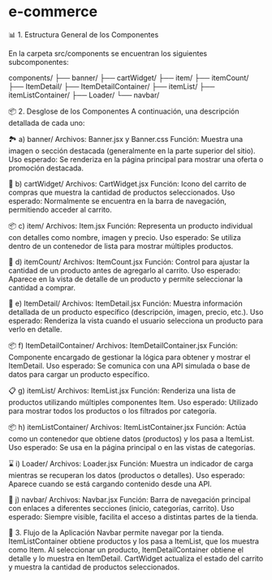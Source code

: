 # e-commerce

📊 1. Estructura General de los Componentes

En la carpeta src/components se encuentran los siguientes subcomponentes:

components/
  ├── banner/
  ├── cartWidget/
  ├── item/
  ├── itemCount/
  ├── ItemDetail/
  ├── ItemDetailContainer/
  ├── itemList/
  ├── itemListContainer/
  ├── Loader/
  └── navbar/

📦 2. Desglose de los Componentes
A continuación, una descripción detallada de cada uno:

🏞️ a) banner/
Archivos: Banner.jsx y Banner.css
Función: Muestra una imagen o sección destacada (generalmente en la parte superior del sitio).
Uso esperado: Se renderiza en la página principal para mostrar una oferta o promoción destacada.

🛒 b) cartWidget/
Archivos: CartWidget.jsx
Función: Icono del carrito de compras que muestra la cantidad de productos seleccionados.
Uso esperado: Normalmente se encuentra en la barra de navegación, permitiendo acceder al carrito.

📦 c) item/
Archivos: Item.jsx
Función: Representa un producto individual con detalles como nombre, imagen y precio.
Uso esperado: Se utiliza dentro de un contenedor de lista para mostrar múltiples productos.

🔢 d) itemCount/
Archivos: ItemCount.jsx
Función: Control para ajustar la cantidad de un producto antes de agregarlo al carrito.
Uso esperado: Aparece en la vista de detalle de un producto y permite seleccionar la cantidad a comprar.

📄 e) ItemDetail/
Archivos: ItemDetail.jsx
Función: Muestra información detallada de un producto específico (descripción, imagen, precio, etc.).
Uso esperado: Renderiza la vista cuando el usuario selecciona un producto para verlo en detalle.

📦 f) ItemDetailContainer/
Archivos: ItemDetailContainer.jsx
Función: Componente encargado de gestionar la lógica para obtener y mostrar el ItemDetail.
Uso esperado: Se comunica con una API simulada o base de datos para cargar un producto específico.

📋 g) itemList/
Archivos: ItemList.jsx
Función: Renderiza una lista de productos utilizando múltiples componentes Item.
Uso esperado: Utilizado para mostrar todos los productos o los filtrados por categoría.

📦 h) itemListContainer/
Archivos: ItemListContainer.jsx
Función: Actúa como un contenedor que obtiene datos (productos) y los pasa a ItemList.
Uso esperado: Se usa en la página principal o en las vistas de categorías.

⌛ i) Loader/
Archivos: Loader.jsx
Función: Muestra un indicador de carga mientras se recuperan los datos (productos o detalles).
Uso esperado: Aparece cuando se está cargando contenido desde una API.

🧭 j) navbar/
Archivos: Navbar.jsx
Función: Barra de navegación principal con enlaces a diferentes secciones (inicio, categorías, carrito).
Uso esperado: Siempre visible, facilita el acceso a distintas partes de la tienda.

📌 3. Flujo de la Aplicación
Navbar permite navegar por la tienda.
ItemListContainer obtiene productos y los pasa a ItemList, que los muestra como Item.
Al seleccionar un producto, ItemDetailContainer obtiene el detalle y lo muestra en ItemDetail.
CartWidget actualiza el estado del carrito y muestra la cantidad de productos seleccionados.

